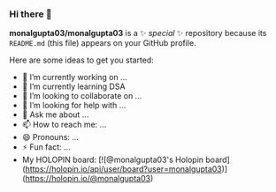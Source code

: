 ### Hi there 👋

**monalgupta03/monalgupta03** is a ✨ _special_ ✨ repository because its `README.md` (this file) appears on your GitHub profile.

Here are some ideas to get you started:

- 🔭 I’m currently working on ...
- 🌱 I’m currently learning DSA
- 👯 I’m looking to collaborate on ...
- 🤔 I’m looking for help with ...
- 💬 Ask me about ...
- 📫 How to reach me: ...
- 😄 Pronouns: ...
- ⚡ Fun fact: ...
- My HOLOPIN board:
[![@monalgupta03's Holopin board]
(https://holopin.io/api/user/board?user=monalgupta03)]
(https://holopin.io/@monalgupta03)

